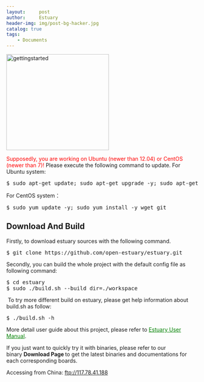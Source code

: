 ```yaml
---
layout:     post
author:     Estuary
header-img: img/post-bg-hacker.jpg
catalog: true
tags:
    - Documents
---
```


<a href="http://open-estuary.github.io/2018/07/26/getting-started"><img class="aligncenter size-full wp-image-455" src="https://raw.githubusercontent.com/open-estuary/open-estuary.github.io/master/img/gettingstarted1.png" alt="gettingstarted" width="270" height="253" /></a>

<span style="color: #ff0000;">Supposedly, you are working on Ubuntu (newer than 12.04) or CentOS (newer than 7)!</span>
Please execute the following command to update.
For Ubuntu system:
<pre>$ sudo apt-get update; sudo apt-get upgrade -y; sudo apt-get install -y wget git</pre>
For CentOS system：
<pre>$ sudo yum update -y; sudo yum install -y wget git</pre>
<h2><strong>Download And Build</strong></h2>
Firstly, to download estuary sources with the following command.
<pre>$ git clone https://github.com/open-estuary/estuary.git</pre>
<p class="disqus">Secondly, you can build the whole project with the default config file as following command:</p>

<pre>$ cd estuary
$ sudo ./build.sh --build_dir=./workspace
</pre>
<p class="disqus"> To try more different build on estuary, please get help information about build.sh as follow:</p>

<pre>$ ./build.sh -h</pre>
More detail user guide about this project, please refer to <span style="color: #008000;"><a style="color: #008000;" href="https://open-estuary.github.io/2015/08/24/estuary-user-manual/">Estuary User Manual</a></span>.

If you just want to quickly try it with binaries, please refer to our binary <strong>Download Page </strong>to get the latest binaries and documentations for each corresponding boards.

Accessing from China: <span id="im-content_1471420632351" class="im-content"><a href="ftp://117.78.41.188/releases">ftp://117.78.41.188</a></span>

